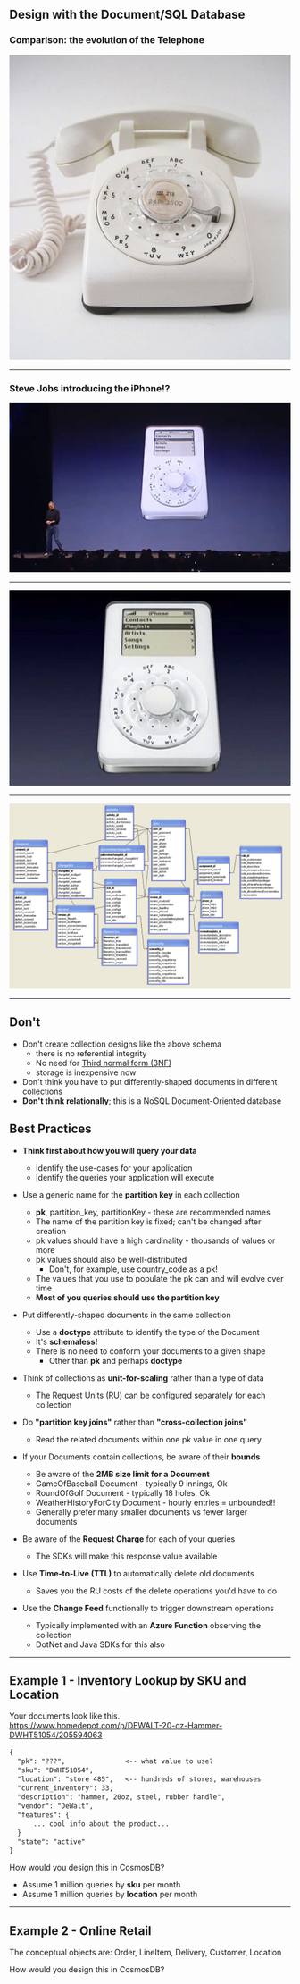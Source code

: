 ## Design with the Document/SQL Database

### Comparison: the evolution of the Telephone

![rotary-phone](img/rotary-phone.jpg)

---

### Steve Jobs introducing the iPhone!?

![jobs1](img/steve-jobs-iphone-1.jpg)

---

![jobs2](img/steve-jobs-iphone-2.jpg)

---

![jobs2](img/info-database-schema.jpg)

---

## Don't

- Don't create collection designs like the above schema
  - there is no referential integrity
  - No need for [Third normal form (3NF) ](https://en.wikipedia.org/wiki/Third_normal_form)
  - storage is inexpensive now
- Don't think you have to put differently-shaped documents in different collections
- **Don't think relationally**; this is a NoSQL Document-Oriented database

## Best Practices

- **Think first about how you will query your data**
  - Identify the use-cases for your application
  - Identify the queries your application will execute

- Use a generic name for the **partition key** in each collection
  - **pk**, partition_key, partitionKey - these are recommended names
  - The name of the partition key is fixed; can't be changed after creation
  - pk values should have a high cardinality - thousands of values or more
  - pk values should also be well-distributed
    - Don't, for example, use country_code as a pk!
  - The values that you use to populate the pk can and will evolve over time
  - **Most of you queries should use the partition key**

- Put differently-shaped documents in the same collection
  - Use a **doctype** attribute to identify the type of the Document
  - It's **schemaless!** 
  - There is no need to conform your documents to a given shape
    - Other than **pk** and perhaps **doctype**

- Think of collections as **unit-for-scaling** rather than a type of data
  - The Request Units (RU) can be configured separately for each collection

- Do **"partition key joins"** rather than **"cross-collection joins"**
  - Read the related documents within one pk value in one query

- If your Documents contain collections, be aware of their **bounds**
  - Be aware of the **2MB size limit for a Document**
  - GameOfBaseball Document - typically 9 innings, Ok
  - RoundOfGolf Document - typically 18 holes, Ok
  - WeatherHistoryForCity Document - hourly entries = unbounded!!
  - Generally prefer many smaller documents vs fewer larger documents

- Be aware of the **Request Charge** for each of your queries
  - The SDKs will make this response value available

- Use **Time-to-Live (TTL)** to automatically delete old documents
  - Saves you the RU costs of the delete operations you'd have to do

- Use the **Change Feed** functionally to trigger downstream operations
  - Typically implemented with an **Azure Function** observing the collection
  - DotNet and Java SDKs for this also

---

## Example 1 - Inventory Lookup by SKU and Location

Your documents look like this.  
https://www.homedepot.com/p/DEWALT-20-oz-Hammer-DWHT51054/205594063
```
{
  "pk": "???",               <-- what value to use?
  "sku": "DWHT51054",
  "location": "store 485",   <-- hundreds of stores, warehouses
  "current_inventory": 33,
  "description": "hammer, 20oz, steel, rubber handle",
  "vendor": "DeWalt",
  "features": {
      ... cool info about the product...
  }
  "state": "active"
}
```

How would you design this in CosmosDB?
- Assume 1 million queries by **sku** per month
- Assume 1 million queries by **location** per month

---

## Example 2 - Online Retail

The conceptual objects are: Order, LineItem, Delivery, Customer, Location

How would you design this in CosmosDB?






